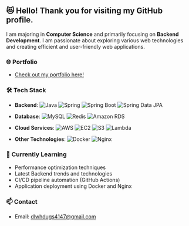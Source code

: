 

## 😻 Hello! Thank you for visiting my GitHub profile.

I am majoring in **Computer Science** and primarily focusing on **Backend Development**. I am passionate about exploring various web technologies and creating efficient and user-friendly web applications.

### 🌐 Portfolio
- [Check out my portfolio here!](https://equal-prepared-00c.notion.site/Junior-Developer-Jonghyun-Lee-9f280ec7713b45b68dd5077519aebb29)

### 🛠 Tech Stack
- **Backend**: ![Java](https://img.shields.io/badge/Java-ED8B00?style=flat-square&logo=java&logoColor=white) ![Spring](https://img.shields.io/badge/Spring-6DB33F?style=flat-square&logo=spring&logoColor=white) ![Spring Boot](https://img.shields.io/badge/Spring%20Boot-6DB33F?style=flat-square&logo=spring-boot&logoColor=white) ![Spring Data JPA](https://img.shields.io/badge/Spring%20Data%20JPA-6DB33F?style=flat-square&logo=spring&logoColor=white)

- **Database**: ![MySQL](https://img.shields.io/badge/MySQL-4479A1?style=flat-square&logo=mysql&logoColor=white) ![Redis](https://img.shields.io/badge/Redis-DC382D?style=flat-square&logo=redis&logoColor=white) ![Amazon RDS](https://img.shields.io/badge/Amazon%20RDS-527FFF?style=flat-square&logo=amazon-rds&logoColor=white)

- **Cloud Services**: ![AWS](https://img.shields.io/badge/AWS-232F3E?style=flat-square&logo=amazon-aws&logoColor=white) ![EC2](https://img.shields.io/badge/EC2-FF9900?style=flat-square&logo=amazon-ec2&logoColor=white) ![S3](https://img.shields.io/badge/S3-569A31?style=flat-square&logo=amazon-s3&logoColor=white) ![Lambda](https://img.shields.io/badge/AWS%20Lambda-FF9900?style=flat-square&logo=amazon-aws&logoColor=white)

- **Other Technologies**: ![Docker](https://img.shields.io/badge/Docker-2496ED?style=flat-square&logo=docker&logoColor=white) ![Nginx](https://img.shields.io/badge/Nginx-009639?style=flat-square&logo=nginx&logoColor=white)



### 🌱 Currently Learning
- Performance optimization techniques
- Latest Backend trends and technologies
- CI/CD pipeline automation (GitHub Actions)
- Application deployment using Docker and Nginx

### 📫 Contact
- Email: [dlwhdugs4147@gmail.com](dlwhdugs4147@gmail.com)
